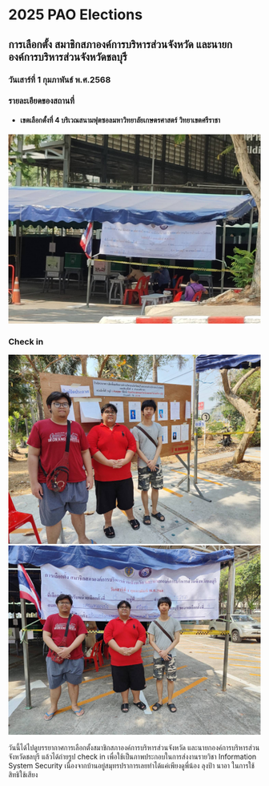 # 2025 PAO Elections

## การเลือกตั้ง สมาชิกสภาองค์การบริหารส่วนจังหวัด และนายกองค์การบริหารส่วนจังหวัดชลบุรี 
### วันเสาร์ที่ 1 กุมภาพันธ์ พ.ศ.2568

### รายละเอียดของสถานที่
- #### เขตเลือกตั้งที่ 4 บริเวณสนามฟุตซอลมหาวิทยาลัยเกษตรศาสตร์ วิทยาเขตศรีราชา
![Image](MyIMG/pao_election_Station.jpg)

### Check in
![Image](MyIMG/pao_election_Pic1.jpg)
![Image](MyIMG/pao_election_Pic2.jpg)

วันนี้ได้ไปดูบรรยากาศการเลือกตั้งสมาชิกสภาองค์การบริหารส่วนจังหวัด และนายกองค์การบริหารส่วนจังหวัดชลบุรี แล้วได้ถ่ายรูป check in เพื่อใช้เป็นภาพประกอบในการส่งงานรายวิชา Information System Security เนื่องจากบ้านอยู่สมุทรปราการเลยทำได้แค่เพียงดูพี่น้อง ลุงป้า นาอา ในการใช้สิทธิใช้เสียง
